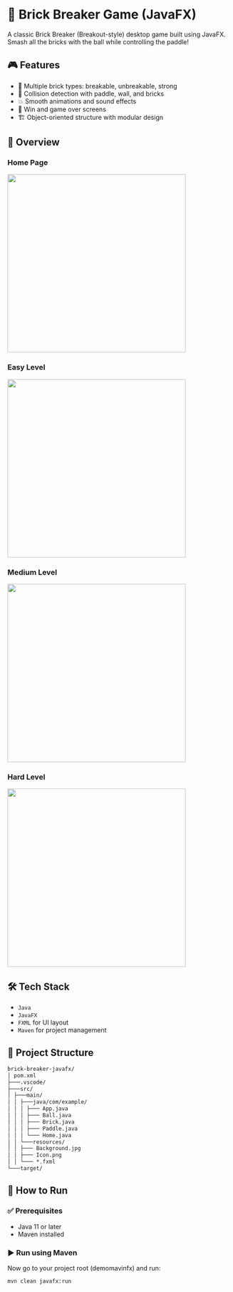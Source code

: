# 🧱 Brick Breaker Game (JavaFX)

A classic Brick Breaker (Breakout-style) desktop game built using JavaFX.  
Smash all the bricks with the ball while controlling the paddle!


## 🎮 Features

- 🧠 Multiple brick types: breakable, unbreakable, strong
- 🎯 Collision detection with paddle, wall, and bricks
- 💥 Smooth animations and sound effects
- 🏁 Win and game over screens
- 🏗️ Object-oriented structure with modular design

## 🌄 Overview

### Home Page
<img src="https://drive.google.com/uc?export=view&id=16OegJpR5py66BSVAfAgEQCduKn9F62gi" width="400">

### Easy Level
<img src="https://drive.google.com/file/d/1zQPqCnXzsAuTTPW44p1WtD1D9kUvj3MV/view" width="400">

### Medium Level
<img src="https://drive.google.com/uc?export=view&id=1u2mnGyngg4Q_dKnixR5xL14mWzuDSRt5" width="400">

### Hard Level
<img src="https://drive.google.com/uc?export=view&id=1zQPqCnXzsAuTTPW44p1WtD1D9kUvj3MV" width="400">

## 🛠 Tech Stack

- `Java`
- `JavaFX`
- `FXML` for UI layout
- `Maven` for project management


## 📁 Project Structure

```markdown
brick-breaker-javafx/
│ pom.xml
├───.vscode/
├───src/
│ ├───main/
│ │ ├───java/com/example/
│ │ │ ├─── App.java
│ │ │ ├─── Ball.java
│ │ │ ├─── Brick.java
│ │ │ ├─── Paddle.java
│ │ │ └─── Home.java
│ │ └───resources/
│ │ ├─── Background.jpg
│ │ ├─── Icon.png
│ │ └─── *.fxml
└───target/
```


## 🚀 How to Run

### ✅ Prerequisites
- Java 11 or later
- Maven installed

### ▶️ Run using Maven

Now go to your project root (demomavinfx) and run:

```bash
mvn clean javafx:run
```
